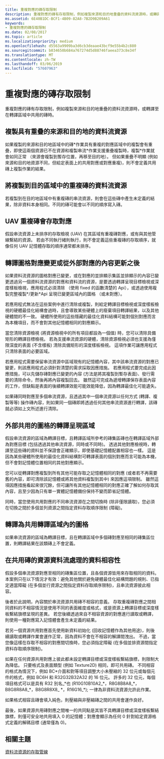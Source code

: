 ```yaml
---
title: 重複對應的磚存取限制
description: 重複對應的磚有存取限制，例如複製來源和目的地重疊的資料流資源時，或轉譯至在轉譯區域中共用的磚時。
ms.assetid: 6E40B1DC-BCF1-4B09-82A8-7B2D9B209A61
keywords:
- 重複對應的磚存取限制
ms.date: 02/08/2017
ms.topic: article
ms.localizationpriority: medium
ms.openlocfilehash: d5563a9909ba3d6cb3deaae43bcf9e55b4b2c880
ms.sourcegitcommit: b034650b684a767274d5d88746faeea373c8e34f
ms.translationtype: MT
ms.contentlocale: zh-TW
ms.lasthandoff: 03/06/2019
ms.locfileid: "57607963"
---
```

# <a name="tile-access-limitations-with-duplicate-mappings"></a>重複對應的磚存取限制


重複對應的磚有存取限制，例如複製來源和目的地重疊的資料流資源時，或轉譯至在轉譯區域中共用的磚時。

## <a name="span-idcopyingstreamingresourceswithoverlappingsourceanddestinationspanspan-idcopyingstreamingresourceswithoverlappingsourceanddestinationspanspan-idcopyingstreamingresourceswithoverlappingsourceanddestinationspancopying-streaming-resources-with-overlapping-source-and-destination"></a><span id="Copying_streaming_resources_with_overlapping_source_and_destination"></span><span id="copying_streaming_resources_with_overlapping_source_and_destination"></span><span id="COPYING_STREAMING_RESOURCES_WITH_OVERLAPPING_SOURCE_AND_DESTINATION"></span>複製具有重疊的來源和目的地的資料流資源


如果複製的來源和目的地區域中的磚\*作業具有重複的對應區域中的複製會有重疊，即使這兩個資源已不在資源和複製串流\*作業支援重疊複製時，複製\*作業就會如同正常 （來源會複製到暫存位置，再移至目的地）。 但如果重疊不明顯 (例如來源和目的地資源不同，但給定表面上的共用對應或對應重複)，則不會定義共用磚上複製作業的結果。

## <a name="span-idcopyingtostreamingresourcewithduplicatedtilesindestinationareaspanspan-idcopyingtostreamingresourcewithduplicatedtilesindestinationareaspanspan-idcopyingtostreamingresourcewithduplicatedtilesindestinationareaspancopying-to-streaming-resource-with-duplicated-tiles-in-destination-area"></a><span id="Copying_to_streaming_resource_with_duplicated_tiles_in_destination_area"></span><span id="copying_to_streaming_resource_with_duplicated_tiles_in_destination_area"></span><span id="COPYING_TO_STREAMING_RESOURCE_WITH_DUPLICATED_TILES_IN_DESTINATION_AREA"></span>將複製到目的區域中的重複磚的資料流資源


若複製到在目的地區域中有重複磚的串流資源，則會在這些磚中產生未定義的結果，除非資料本身相同。不同的磚可能會以不同的順序寫入磚。

## <a name="span-iduavaccessestoduplicatetilesmappingsspanspan-iduavaccessestoduplicatetilesmappingsspanspan-iduavaccessestoduplicatetilesmappingsspanuav-accesses-to-duplicate-tiles-mappings"></a><span id="UAV_accesses_to_duplicate_tiles_mappings"></span><span id="uav_accesses_to_duplicate_tiles_mappings"></span><span id="UAV_ACCESSES_TO_DUPLICATE_TILES_MAPPINGS"></span>UAV 重複磚會存取對應


假設串流資源上未排序的存取檢視 (UAV) 在其區域有重複磚對應，或有與其他管線繫結的資源。 若由不同執行緒則執行，則不會定義這些重複磚的存取順序，就像任何 UAV 記憶體存取的順序通常都未排序。

## <a name="span-idrenderingaftertilemappingchangesorcontentupdatesfromoutsidemappingsspanspan-idrenderingaftertilemappingchangesorcontentupdatesfromoutsidemappingsspanspan-idrenderingaftertilemappingchangesorcontentupdatesfromoutsidemappingsspanrendering-after-tile-mapping-changes-or-content-updates-from-outside-mappings"></a><span id="Rendering_after_tile_mapping_changes_or_content_updates_from_outside_mappings"></span><span id="rendering_after_tile_mapping_changes_or_content_updates_from_outside_mappings"></span><span id="RENDERING_AFTER_TILE_MAPPING_CHANGES_OR_CONTENT_UPDATES_FROM_OUTSIDE_MAPPINGS"></span>轉譯圖格對應變更或從外部對應的內容更新之後


如果資料流資源的圖格對應已變更，或在對應的並排顯示集區並排顯示的內容已變更透過另一個資料流資源的對應和資料流的資源，是要透過轉譯呈現目標檢視或深度樣板檢視，應用程式必須清除 （使用 fixed 的函數清楚的 Api），或透過使用複製完整複製\*/更新\*Api 呈現已變更區域內的圖格 （或未對應）。

若應用程式無法在這些案例中進行清除或複製，則給定轉譯目標檢視或深度樣板檢視的硬體最佳化結構會過時，且會導致某些硬體上的廢棄項目轉譯結果，以及其他硬體間的不一致。 硬體所使用的這些隱藏的最佳化資料結構可能對個別對應而言為本機項目，而不會對其他記憶體相同的對應顯示。

當您清除資源檢視 (將資源檢視中的所有項目都設為一個值) 時，您可以清除具備矩形的轉譯目標檢視。 若為支援串流資源的硬體，清除資源檢視必須也支援為僅限深度的表面 (不含樣板) 清除具備矩形的深度樣板檢視。 這項作業可讓應用程式只清除表面的必要區域。

若應用程式需要保留串流資源中區域現有的記憶體內容，其中該串流資源的對應已變更，則該應用程式必須針對清楚的需求採取因應措施。 若應用程式要完成此因應措施，可以先儲存磚對應已變更的內容 (方法是將其複製到暫存表面)、發行需要的清除命令，然後再將內容複製回去。 雖然這可完成為遞增轉譯保存表面內容的工作，但缺點是表面的後續轉譯效能可能效能降低，因為轉譯最佳化可能遺失。

如果磚同時對應至多個串流資源，且透過其中一個串流資源以任何方式 (轉譯、複製等等) 操作磚內容，則如果同一個磚即將透過任何其他串流資源進行轉譯，該磚就必須如上文所述進行清除。

## <a name="span-idrenderingtotilessharedoutsiderenderareaspanspan-idrenderingtotilessharedoutsiderenderareaspanspan-idrenderingtotilessharedoutsiderenderareaspanrendering-to-tiles-shared-outside-render-area"></a><span id="Rendering_to_tiles_shared_outside_render_area"></span><span id="rendering_to_tiles_shared_outside_render_area"></span><span id="RENDERING_TO_TILES_SHARED_OUTSIDE_RENDER_AREA"></span>外部共用的圖格的轉譯呈現區域


假設串流資源的區域為轉譯目標，且轉譯區域所參考的磚集區磚也在轉譯區域外部為對應目標 (包括透過其他串流資源，同時或不同時)。 透過其他對應檢視時，轉譯至這些磚的資料並不保證會正確顯示，即使基礎記憶體配置相容也一樣。 這是因為某些硬體所使用的最佳化資料結構對可轉譯表面的個別對應而言可能為本機，但不會對記憶體位置相同的其他對應顯示。

您可以從轉譯對應複製到所有其他可能存取之記憶體相同的對應 (或者若不再需要舊的內容，即可清除該記憶體或將其他資料複製到其中) 來因應這項限制。 雖然這項因應措施看起來很冗餘，但可讓所有其他記憶體相同的對應正確了解如何存取其內容，且至少因為只有單一實體記憶體備份保持不變而節省記憶體。

同時，當您使用共用對應的不同串流資源在之間切換時 (除非僅限讀取)，您必須在切換之間於多個並列資源之間指定資料存取順序限制 (障礙)。

## <a name="span-idrenderingtotilessharedwithinrenderareaspanspan-idrenderingtotilessharedwithinrenderareaspanspan-idrenderingtotilessharedwithinrenderareaspanrendering-to-tiles-shared-within-render-area"></a><span id="Rendering_to_tiles_shared_within_render_area"></span><span id="rendering_to_tiles_shared_within_render_area"></span><span id="RENDERING_TO_TILES_SHARED_WITHIN_RENDER_AREA"></span>轉譯為共用轉譯區域內的圖格


如果串流資源的區域為轉譯目標，且在轉譯區域中多個磚對應至相同的磚集區位置，則轉譯結果在該類磚上不會定義。

## <a name="span-iddatacompatibilityacrossstreamingresourcessharingtilesspanspan-iddatacompatibilityacrossstreamingresourcessharingtilesspanspan-iddatacompatibilityacrossstreamingresourcessharingtilesspandata-compatibility-across-streaming-resources-sharing-tiles"></a><span id="Data_compatibility_across_streaming_resources_sharing_tiles"></span><span id="data_compatibility_across_streaming_resources_sharing_tiles"></span><span id="DATA_COMPATIBILITY_ACROSS_STREAMING_RESOURCES_SHARING_TILES"></span>在共用磚的資源資料流處理的資料相容性


假設多個串流資源對應至相同的磚集區位置，且各個資源皆用來存取相同的資料。 本案例只在以下情況才有效：避免其他關於避免硬體最佳化結構問題的規則、已指定適當障礙 (在多個並行資源之間指定資料存取順序限制)，且串流資源彼此相容。

後者於此說明，內容關於串流資源共用磚不相容的意義。 存取重複磚對應之間相同資料的不相容情況是使用不同的表面維度或格式，或是資源上轉譯目標或深度樣板繫結旗標呈現的差異。 若您後續透過來自不相容資源的對應進行讀取或轉譯，則使用一種對應寫入記憶體會產生未定義的結果。

若另一個資源共用對應首先使用新資料初始化 (回收記憶體作為其他用途)，則後續讀取或轉譯作業會運作正常，因為資料不會在不相容的解譯間洩出。 不過，當您像這樣在存取不相容的對應間切換時，您必須指定障礙 (在多個並排資源間指定資料存取順序限制)。

如果在任何資源共用對應上彼此都未設定轉譯目標或深度樣板繫結旗標，則限制大為降低。 只要格式及表面類型 (例如 Texture2D) 相同，即可共用磚。 不同相容的格式為情況下，例如 BC\*介面和對等項目調整大小未壓縮的 32 位元或每個元件的格式，例如 BC6H 和 R32G32B32A32 的 16 位元。 許多的 32 位元，每個項目格式可以是具有 R32 別名\_\*也 (R10G10B10A2\_\*，R8G8B8A8\_\*，B8G8R8A8\_\*，B8G8R8X8\_ \*，R16G16\_\*); 一律為非資料流資源允許此作業。

如果格式相容且磚會填入純色，則壓縮與非壓縮磚之間的共用會運作良好。

最後，如果資源共用磚對應之間唯一的共同點是其皆不具轉譯目標或深度樣板繫結旗標，則僅可安全地共用填入 0 的記憶體；對應會顯示為任何 0 針對給定資源格式定義的解碼目標 (通常僅為 0)。

## <a name="span-idrelated-topicsspanrelated-topics"></a><span id="related-topics"></span>相關主題


[資料流資源的存取管線](pipeline-access-to-streaming-resources.md)

 

 





